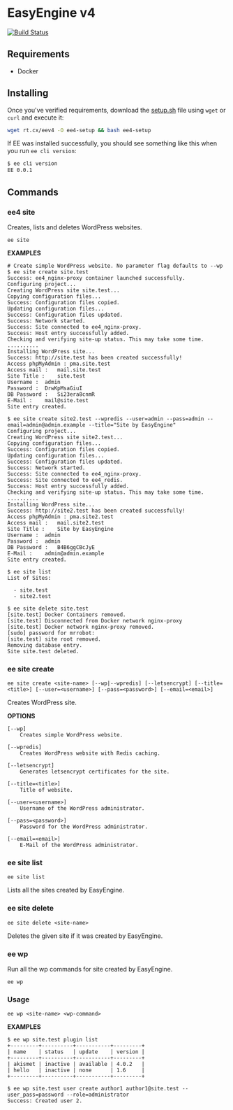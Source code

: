 # EasyEngine v4

[![Build Status](https://travis-ci.org/EasyEngine/easyengine.svg?branch=release%2Fv4)](https://travis-ci.org/EasyEngine/easyengine)
## Requirements

* Docker

## Installing

Once you've verified requirements, download the [setup.sh](rt.cx/eev4) file using `wget` or `curl` and execute it:

```bash
wget rt.cx/eev4 -O ee4-setup && bash ee4-setup
```

If EE was installed successfully, you should see something like this when you run `ee cli version`:

```bash
$ ee cli version
EE 0.0.1
```

## Commands

### ee4 site

Creates, lists and deletes WordPress websites.

~~~
ee site
~~~


**EXAMPLES**

    # Create simple WordPress website. No parameter flag defaults to --wp
    $ ee site create site.test
    Success: ee4_nginx-proxy container launched successfully.
    Configuring project...
    Creating WordPress site site.test...
    Copying configuration files...
    Success: Configuration files copied.
    Updating configuration files...
    Success: Configuration files updated.
    Success: Network started.
    Success: Site connected to ee4_nginx-proxy.
    Success: Host entry successfully added.
    Checking and verifying site-up status. This may take some time.
    ..........
    Installing WordPress site...
    Success: http://site.test has been created successfully!
    Access phpMyAdmin :	pma.site.test
    Access mail :	mail.site.test
    Site Title :	site.test
    Username :	admin
    Password :	DrwKpMsaGiuI
    DB Password :	Si23era8cnmR
    E-Mail :	mail@site.test
    Site entry created.

    $ ee site create site2.test --wpredis --user=admin --pass=admin --email=admin@admin.example --title="Site by EasyEngine"
    Configuring project...
    Creating WordPress site site2.test...
    Copying configuration files...
    Success: Configuration files copied.
    Updating configuration files...
    Success: Configuration files updated.
    Success: Network started.
    Success: Site connected to ee4_nginx-proxy.
    Success: Site connected to ee4_redis.
    Success: Host entry successfully added.
    Checking and verifying site-up status. This may take some time.
    ..........
    Installing WordPress site...
    Success: http://site2.test has been created successfully!
    Access phpMyAdmin :	pma.site2.test
    Access mail :	mail.site2.test
    Site Title :	Site by EasyEngine
    Username :	admin
    Password :	admin
    DB Password :	B4B6ggCBcJyE
    E-Mail :	admin@admin.example
    Site entry created.

    $ ee site list
    List of Sites:

      - site.test
      - site2.test

    $ ee site delete site.test
    [site.test] Docker Containers removed.
    [site.test] Disconnected from Docker network nginx-proxy
    [site.test] Docker network nginx-proxy removed.
    [sudo] password for mrrobot: 
    [site.test] site root removed.
    Removing database entry.
    Site site.test deleted.

### ee site create

~~~
ee site create <site-name> [--wp|--wpredis] [--letsencrypt] [--title=<title>] [--user=<username>] [--pass=<password>] [--email=<email>]
~~~

Creates WordPress site. 

**OPTIONS**

	[--wp]
		Creates simple WordPress website.

	[--wpredis]
		Creates WordPress website with Redis caching.

	[--letsencrypt]
		Generates letsencrypt certificates for the site.

    [--title=<title>]
        Title of website.

    [--user=<username>]
	    Username of the WordPress administrator.
	 
	[--pass=<password>]
	    Password for the WordPress administrator.
	
	[--email=<email>]
	    E-Mail of the WordPress administrator.

### ee site list

~~~
ee site list
~~~

Lists all the sites created by EasyEngine.

### ee site delete

~~~
ee site delete <site-name>
~~~

Deletes the given site if it was created by EasyEngine.

### ee wp

Run all the wp commands for site created by EasyEngine.

~~~
ee wp
~~~

### Usage

~~~
ee wp <site-name> <wp-command>
~~~

**EXAMPLES**

    $ ee wp site.test plugin list
    +---------+----------+-----------+---------+
    | name    | status   | update    | version |
    +---------+----------+-----------+---------+
    | akismet | inactive | available | 4.0.2   |
    | hello   | inactive | none      | 1.6     |
    +---------+----------+-----------+---------+

    $ ee wp site.test user create author1 author1@site.test --user_pass=password --role=administrator
    Success: Created user 2.